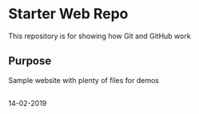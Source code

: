 # Starter Web Repo

This repository is for showing how Git and GitHub work

## Purpose

Sample website with plenty of files for demos

##
14-02-2019